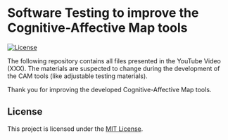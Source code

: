 # Software Testing to improve the Cognitive-Affective Map tools

[![License](https://img.shields.io/badge/license-MIT-blue.svg)](LICENSE)


The following repository contains all files presented in the YouTube Video (XXX). The materials are suspected to change during the development of the CAM tools (like adjustable testing materials).

Thank you for improving the developed Cognitive-Affective Map tools.


## License

This project is licensed under the [MIT License](LICENSE).